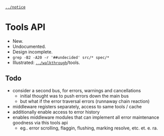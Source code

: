 [`../notice`](../notice)

Tools API
=========

* New. 
* Undocumented. 
* Design incomplete.
* `grep -B2 -A20 -r '##undecided' src/* spec/*`
* Illustrated: [`../walkthrough`](../walkthrough)/tools.


Todo
----

* consider a second bus, for errors, warnings and cancellations
    * initial thought was to push errors down the main bus
    * but what if the error traversal errors (runnaway chain reaction)
* middleware registers separately, access to same tools / cache
* additionally enable access to error history
* enables middleware modules that can implement all error maintenance goodness via this tools api
    * eg.. error scrolling, flaggin, flushing, marking resolve, etc. et. e. ra.
